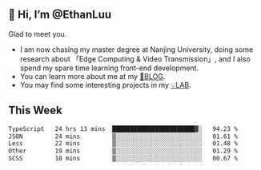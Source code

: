 ## 👋 Hi, I’m @EthanLuu

Glad to meet you.

- I am now chasing my master degree at Nanjing University, doing some research about 「Edge Computing & Video Transmission」, and I also spend my spare time learning front-end development.
- You can learn more about me at my [📝BLOG](https://blog.ethanloo.cn).
- You may find some interesting projects in my [💡LAB](https://lab.ethanloo.cn).

## This Week
<!--START_SECTION:waka-->

```txt
TypeScript   24 hrs 13 mins  ███████████████████████▓░   94.23 %
JSON         24 mins         ▒░░░░░░░░░░░░░░░░░░░░░░░░   01.61 %
Less         22 mins         ▒░░░░░░░░░░░░░░░░░░░░░░░░   01.48 %
Other        19 mins         ▒░░░░░░░░░░░░░░░░░░░░░░░░   01.29 %
SCSS         10 mins         ▒░░░░░░░░░░░░░░░░░░░░░░░░   00.67 %
```

<!--END_SECTION:waka-->
